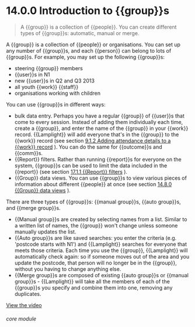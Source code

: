 # 14.0.0    Introduction to {{group}}s

> A {{group}} is a collection of {{people}}. You can create different types of {{group}}s: automatic, manual or merge. 

A {{group}} is a collection of {{people}} or organisations. You can set up any number of {{group}}s, and each {{person}} can belong to lots of {{group}}s. For example, you may set up the following {{group}}s:

  * steering {{group}} members
  * {{user}}s in N1
  * new {{user}}s in Q2 and Q3 2013
  * all youth {{work}} {{staff}}
  * organisations working with children

You can use {{group}}s in different ways:

  * bulk data entry. Perhaps you have a regular {{group}} of {{user}}s that come to every session. Instead of adding them individually each time, create a {{group}}, and enter the name of the {{group}} in your {{work}} record. {{Lamplight}} will add everyone that's in the {{group}} to the {{work}} record (see section [9.1.2  Adding attendance details to a {{work}} record](/help/index/v/{{version}}/p/9.1.2) ). You can do the same for {{outcome}}s and {{comm}}s.
  * {{Report}} filters. Rather than running {{report}}s for everyone on the system, {{group}}s can be used to limit the data included in the {{report}} (see section [17.1.1  {{Report}} filters](/help/index/v/{{version}}/p/17.1.1) ).
  * {{Group}} data views. You can use {{group}}s to view various pieces of information about different {{people}} at once (see section [14.8.0  {{Group}} data views](/help/index/v/{{version}}/p/14.8.0) ).

There are three types of {{group}}s: {{manual group}}s, {{auto group}}s, and {{merge group}}s. 
  * {{Manual group}}s are created by selecting names from a list. Similar to a written list of names, the {{group}} won't change unless someone manually updates the list.
  * {{Auto group}}s are like saved searches: you enter the criteria (e.g. 'postcode starts with N1') and {{Lamplight}} searches for everyone that meets those criteria. Each time you use the {{group}}, {{Lamplight}} will automatically check again: so if someone moves out of the area and you update the postcode, that person will no longer be in the {{group}}, without you having to change anything else. 
  * {{Merge group}}s are composed of existing {{auto group}}s or {{manual group}}s - {{Lamplight}} will take all the members of each of the {{group}}s you specify and combine them into one, removing any duplicates. 

[View the video](/help/video/id/17)
###### core module


